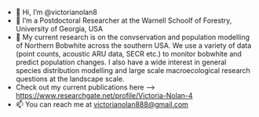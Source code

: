 - 👋 Hi, I’m @victorianolan8
- 👀 I’m a Postdoctoral Researcher at the Warnell Schoolf of Forestry, University of Georgia, USA
- 🌱 My current research is on the convservation and population modelling of Northern Bobwhite across the southern USA. We use a variety of data (point counts, acoustic ARU data, SECR etc.) to monitor bobwhite and predict population changes. I also have a wide interest in general species distribution modelling and large scale macroecological research questions at the landscape scale. 
- Check out my current publications here --> https://www.researchgate.net/profile/Victoria-Nolan-4 
- 📫 You can reach me at victorianolan888@gmail.com

<!---
victorianolan8/victorianolan8 is a ✨ special ✨ repository because its `README.md` (this file) appears on your GitHub profile.
You can click the Preview link to take a look at your changes.
--->
